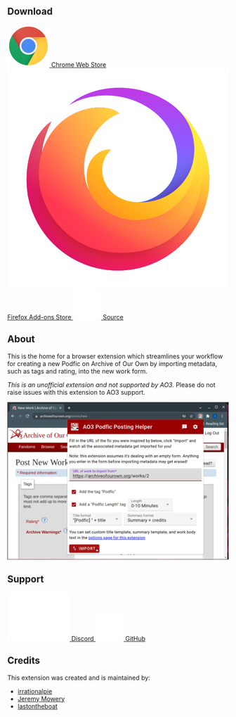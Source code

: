 ## Download

<a href="https://chrome.google.com/webstore/detail/ao3-podfic-posting-helper/liceoplaldpcfdkndimfppgdcbophgma?utm_source=github&utm_medium=web&utm_campaign=github_pages"
    target="_blank" rel="noopener" class="button">
    <img alt="" role="presentation" src="/assets/img/chrome-logo.svg" class="logo">
    Chrome Web Store
</a>
<a href="https://addons.mozilla.org/en-US/firefox/addon/ao3-podfic-posting-helper/" target="_blank" rel="noopener"
    class="button">
    <img alt="" role="presentation" src="/assets/img/firefox-logo.svg" class="logo">
    Firefox Add-ons Store
</a>
<a href="{{ site.github.zip_url }}" target="_blank" rel="noopener" class="button">
    <img alt="" role="presentation" src="/assets/img/github-logo.png" class="logo"> Source
</a>

## About

This is the home for a browser extension which streamlines your workflow for creating a new Podfic
on Archive of Our Own by importing metadata, such as tags and rating, into the new work form.

_This is an unofficial extension and not supported by AO3._ Please do not raise issues with this
extension to AO3 support.

![Extension demo](https://raw.githubusercontent.com/LazyCats-dev/ao3-podfic-posting-helper/main/images/pop-up-screen-shot.png)

## Support

<a href="https://discord.gg/rhynWjrCw2"
    target="_blank" rel="noopener" class="button">
    <img alt="" role="presentation" src="/assets/img/discord-logo.svg" class="logo">
    Discord
</a>
<a href="https://github.com/LazyCats-dev/ao3-podfic-posting-helper/issues/new" target="_blank" rel="noopener"
    class="button">
    <img alt="" role="presentation" src="/assets/img/github-logo.png" class="logo">
    GitHub
</a>

## Credits

This extension was created and is maintained by:

* [irrationalpie](https://archiveofourown.org/users/irrationalpie/pseuds/irrationalpie)
* [Jeremy Mowery](https://mowery.dev)
* [lastontheboat](https://archiveofourown.org/users/lastontheboat)
